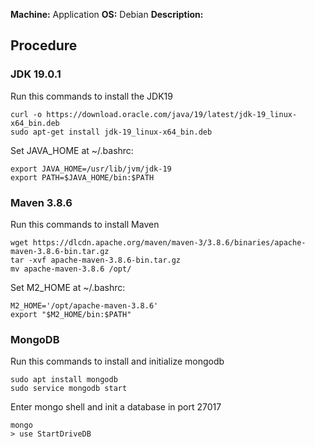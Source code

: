 **Machine:** Application
**OS:** Debian
**Description:**

## Procedure

### JDK 19.0.1

Run this commands to install the JDK19

```
curl -o https://download.oracle.com/java/19/latest/jdk-19_linux-x64_bin.deb
sudo apt-get install jdk-19_linux-x64_bin.deb
```

Set JAVA_HOME at ~/.bashrc:

```
export JAVA_HOME=/usr/lib/jvm/jdk-19
export PATH=$JAVA_HOME/bin:$PATH
```

### Maven 3.8.6

Run this commands to install Maven

```
wget https://dlcdn.apache.org/maven/maven-3/3.8.6/binaries/apache-maven-3.8.6-bin.tar.gz
tar -xvf apache-maven-3.8.6-bin.tar.gz
mv apache-maven-3.8.6 /opt/
```

Set M2_HOME at ~/.bashrc:

```
M2_HOME='/opt/apache-maven-3.8.6'
export "$M2_HOME/bin:$PATH"
```

### MongoDB

Run this commands to install and initialize mongodb

```
sudo apt install mongodb
sudo service mongodb start
```

Enter mongo shell and init a database in port 27017

```
mongo
> use StartDriveDB
```
